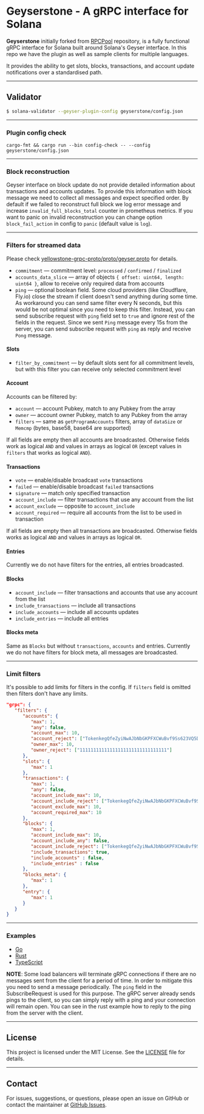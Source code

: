 # Geyserstone - A gRPC interface for Solana

**Geyserstone** initially forked from [RPCPool](https://github.com/rpcpool/yellowstone-grpc) repository, is a fully functional gRPC interface for Solana built around Solana's Geyser interface. In this repo we have the plugin as well as sample clients for multiple languages.

It provides the ability to get slots, blocks, transactions, and account update notifications over a standardised path.

* * *

## Validator

```bash
$ solana-validator --geyser-plugin-config geyserstone/config.json
```

* * *

### Plugin config check

```
cargo-fmt && cargo run --bin config-check -- --config geyserstone/config.json
```

* * *

### Block reconstruction

Geyser interface on block update do not provide detailed information about transactions and accounts updates. To provide this information with block message we need to collect all messages and expect specified order. By default if we failed to reconstruct full block we log error message and increase `invalid_full_blocks_total` counter in prometheus metrics. If you want to panic on invalid reconstruction you can change option `block_fail_action` in config to `panic` (default value is `log`).

* * *

### Filters for streamed data

Please check [yellowstone-grpc-proto/proto/geyser.proto](yellowstone-grpc-proto/proto/geyser.proto) for details.

- `commitment` — commitment level: `processed` / `confirmed` / `finalized`
- `accounts_data_slice` — array of objects `{ offset: uint64, length: uint64 }`, allow to receive only required data from accounts
- `ping` — optional boolean field. Some cloud providers (like Cloudflare, Fly.io) close the stream if client doesn't send anything during some time. As workaround you can send same filter every N seconds, but this would be not optimal since you need to keep this filter. Instead, you can send subscribe request with `ping` field set to `true` and ignore rest of the fields in the request. Since we sent `Ping` message every 15s from the server, you can send subscribe request with `ping` as reply and receive `Pong` message.

#### Slots

- `filter_by_commitment` — by default slots sent for all commitment levels, but with this filter you can receive only selected commitment level

#### Account

Accounts can be filtered by:

- `account` — account Pubkey, match to any Pubkey from the array
- `owner` — account owner Pubkey, match to any Pubkey from the array
- `filters` — same as `getProgramAccounts` filters, array of `dataSize` or `Memcmp` (bytes, base58, base64 are supported)

If all fields are empty then all accounts are broadcasted. Otherwise fields work as logical `AND` and values in arrays as logical `OR` (except values in `filters` that works as logical `AND`).

#### Transactions

- `vote` — enable/disable broadcast `vote` transactions
- `failed` — enable/disable broadcast `failed` transactions
- `signature` — match only specified transaction
- `account_include` — filter transactions that use any account from the list
- `account_exclude` — opposite to `account_include`
- `account_required` — require all accounts from the list to be used in transaction

If all fields are empty then all transactions are broadcasted. Otherwise fields works as logical `AND` and values in arrays as logical `OR`.

#### Entries

Currently we do not have filters for the entries, all entries broadcasted.

#### Blocks

   - `account_include` — filter transactions and accounts that use any account from the list
   - `include_transactions` — include all transactions
   - `include_accounts` — include all accounts updates
   - `include_entries` — include all entries

#### Blocks meta

Same as `Blocks` but without `transactions`, `accounts` and entries. Currently we do not have filters for block meta, all messages are broadcasted.

* * *

### Limit filters

It's possible to add limits for filters in the config. If `filters` field is omitted then filters don't have any limits.

```json
"grpc": {
   "filters": {
      "accounts": {
         "max": 1,
         "any": false,
         "account_max": 10,
         "account_reject": ["TokenkegQfeZyiNwAJbNbGKPFXCWuBvf9Ss623VQ5DA"],
         "owner_max": 10,
         "owner_reject": ["11111111111111111111111111111111"]
      },
      "slots": {
         "max": 1
      },
      "transactions": {
         "max": 1,
         "any": false,
         "account_include_max": 10,
         "account_include_reject": ["TokenkegQfeZyiNwAJbNbGKPFXCWuBvf9Ss623VQ5DA"],
         "account_exclude_max": 10,
         "account_required_max": 10
      },
      "blocks": {
         "max": 1,
         "account_include_max": 10,
         "account_include_any": false,
         "account_include_reject": ["TokenkegQfeZyiNwAJbNbGKPFXCWuBvf9Ss623VQ5DA"],
         "include_transactions": true,
         "include_accounts" : false,
         "include_entries" : false
      },
      "blocks_meta": {
         "max": 1
      },
      "entry": {
         "max": 1
      }
   }
}
```

* * *

### Examples

   - [Go](examples/golang)
   - [Rust](examples/rust)
   - [TypeScript](examples/typescript)

**NOTE**: Some load balancers will terminate gRPC connections if there are no messages sent from the client for a period of time.
In order to mitigate this you need to send a message periodically. The `ping` field in the SubscribeRequest is used for this purpose.
The gRPC server already sends pings to the client, so you can simply reply with a ping and your connection will remain open.
You can see in the rust example how to reply to the ping from the server with the client.

* * *

## License

This project is licensed under the MIT License. See the [LICENSE](LICENSE) file for details.

* * *

## Contact

For issues, suggestions, or questions, please open an issue on GitHub or contact the maintainer at [GitHub Issues](https://github.com/kallisteo/geyserstone/issues).